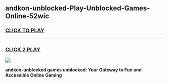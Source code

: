 
## andkon-unblocked-Play-Unblocked-Games-Online-52wic
<h3>
<a href="https://premium76.site?title=andkon-unblocked&ref=25A">CLICK TO PLAY</a></h3>
<hr>

<h3>
<a href="https://premium76.site?title=andkon-unblocked&ref=25A">CLICK 2 PLAY</a>
  
</h3>

<a href="https://premium76.site?title=andkon-unblocked&ref=25A"><img src="https://clearcache.store/games.png"></a>


**andkon-unblocked games unblocked: Your Gateway to Fun and Accessible Online Gaming**
